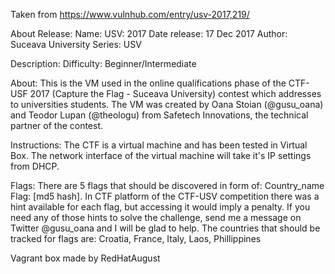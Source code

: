 Taken from https://www.vulnhub.com/entry/usv-2017,219/ 

About Release:
    Name: USV: 2017
    Date release: 17 Dec 2017
    Author: Suceava University
    Series: USV

Description:
Difficulty: Beginner/Intermediate

About: This is the VM used in the online qualifications phase of the CTF-USF 2017 (Capture the Flag - Suceava University) contest which addresses to universities students. The VM was created by Oana Stoian (@gusu_oana) and Teodor Lupan (@theologu) from Safetech Innovations, the technical partner of the contest.

Instructions: The CTF is a virtual machine and has been tested in Virtual Box. The network interface of the virtual machine will take it's IP settings from DHCP.

Flags: There are 5 flags that should be discovered in form of: Country_name Flag: [md5 hash]. In CTF platform of the CTF-USV competition there was a hint available for each flag, but accessing it would imply a penalty. If you need any of those hints to solve the challenge, send me a message on Twitter @gusu_oana and I will be glad to help. The countries that should be tracked for flags are: Croatia, France, Italy, Laos, Phillippines

Vagrant box made by RedHatAugust
